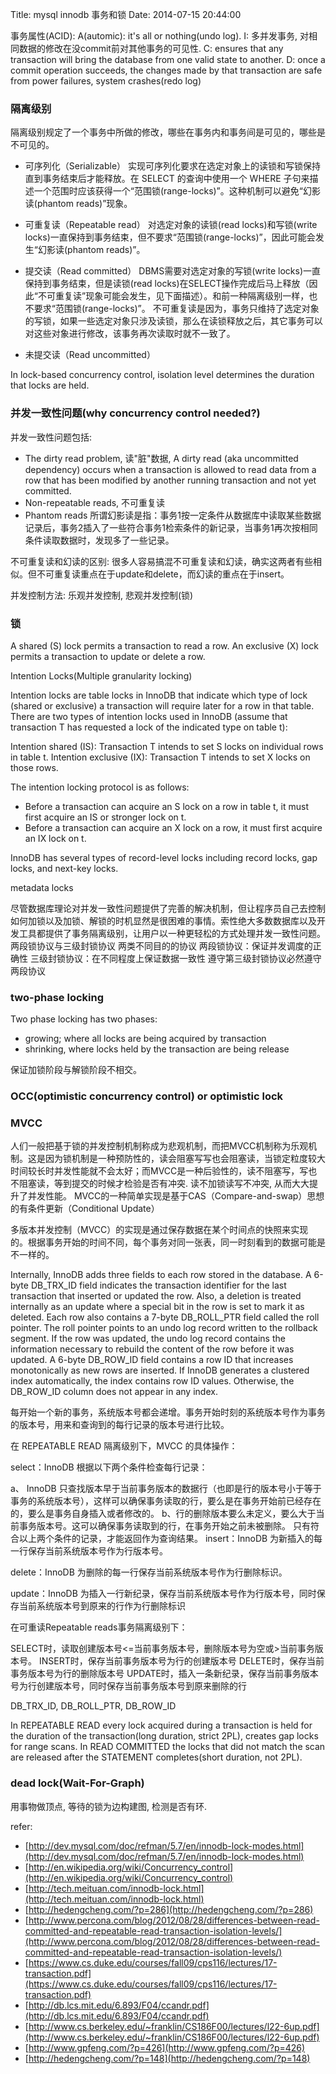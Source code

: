 Title: mysql innodb 事务和锁
Date: 2014-07-15 20:44:00

事务属性(ACID): 
A(automic): it's all or nothing(undo log).
I: 多并发事务, 对相同数据的修改在没commit前对其他事务的可见性.
C: ensures that any transaction will bring the database from one valid state to another.
D: once a commit operation succeeds, the changes made by that transaction are safe from power failures, system crashes(redo log)

### 隔离级别

隔离级别规定了一个事务中所做的修改，哪些在事务内和事务间是可见的，哪些是不可见的。

- 可序列化（Serializable）
实现可序列化要求在选定对象上的读锁和写锁保持直到事务结束后才能释放。在 SELECT 的查询中使用一个 WHERE 子句来描述一个范围时应该获得一个“范围锁(range-locks)”。这种机制可以避免“幻影读(phantom reads)”现象。

- 可重复读（Repeatable read）
对选定对象的读锁(read locks)和写锁(write locks)一直保持到事务结束，但不要求“范围锁(range-locks)”，因此可能会发生“幻影读(phantom reads)”。

- 提交读（Read committed）
DBMS需要对选定对象的写锁(write locks)一直保持到事务结束，但是读锁(read locks)在SELECT操作完成后马上释放（因此“不可重复读”现象可能会发生，见下面描述）。和前一种隔离级别一样，也不要求“范围锁(range-locks)”。 不可重复读是因为，事务只维持了选定对象的写锁，如果一些选定对象只涉及读锁，那么在读锁释放之后，其它事务可以对这些对象进行修改，该事务再次读取时就不一致了。

- 未提交读（Read uncommitted）

In lock-based concurrency control, isolation level determines the duration that locks are held.

### 并发一致性问题(why concurrency control needed?)
并发一致性问题包括:

- The dirty read problem, 读"脏"数据, A dirty read (aka uncommitted dependency) occurs when a transaction is allowed to read data from a row that has been modified by another running transaction and not yet committed.
- Non-repeatable reads, 不可重复读 
- Phantom reads
所谓幻影读是指：事务1按一定条件从数据库中读取某些数据记录后，事务2插入了一些符合事务1检索条件的新记录，当事务1再次按相同条件读取数据时，发现多了一些记录。

不可重复读和幻读的区别: 很多人容易搞混不可重复读和幻读，确实这两者有些相似。但不可重复读重点在于update和delete，而幻读的重点在于insert。

并发控制方法: 乐观并发控制, 悲观并发控制(锁) 

### 锁

A shared (S) lock permits a transaction to read a row.
An exclusive (X) lock permits a transaction to update or delete a row.

Intention Locks(Multiple granularity locking)

Intention locks are table locks in InnoDB that indicate which type of lock (shared or exclusive) a transaction will require later for a row in that table. There are two types of intention locks used in InnoDB (assume that transaction T has requested a lock of the indicated type on table t):

Intention shared (IS): Transaction T intends to set S locks on individual rows in table t.
Intention exclusive (IX): Transaction T intends to set X locks on those rows.

The intention locking protocol is as follows:

- Before a transaction can acquire an S lock on a row in table t, it must first acquire an IS or stronger lock on t.
- Before a transaction can acquire an X lock on a row, it must first acquire an IX lock on t.

InnoDB has several types of record-level locks including record locks, gap locks, and next-key locks. 

metadata locks 

尽管数据库理论对并发一致性问题提供了完善的解决机制，但让程序员自己去控制如何加锁以及加锁、解锁的时机显然是很困难的事情。索性绝大多数数据库以及开发工具都提供了事务隔离级别，让用户以一种更轻松的方式处理并发一致性问题。
两段锁协议与三级封锁协议
两类不同目的的协议
两段锁协议：保证并发调度的正确性
三级封锁协议：在不同程度上保证数据一致性
遵守第三级封锁协议必然遵守两段协议

### two-phase locking 

Two phase locking has two phases:

- growing; where all locks are being acquired by transaction
- shrinking, where locks held by the transaction are being release

保证加锁阶段与解锁阶段不相交。

### OCC(optimistic concurrency control) or optimistic lock

### MVCC
人们一般把基于锁的并发控制机制称成为悲观机制，而把MVCC机制称为乐观机制。这是因为锁机制是一种预防性的，读会阻塞写写也会阻塞读，当锁定粒度较大时间较长时并发性能就不会太好；而MVCC是一种后验性的，读不阻塞写，写也不阻塞读，等到提交的时候才检验是否有冲突. 读不加锁读写不冲突, 从而大大提升了并发性能。 MVCC的一种简单实现是基于CAS（Compare-and-swap）思想的有条件更新（Conditional Update）

多版本并发控制（MVCC）的实现是通过保存数据在某个时间点的快照来实现的。根据事务开始的时间不同，每个事务对同一张表，同一时刻看到的数据可能是不一样的。

Internally, InnoDB adds three fields to each row stored in the database. A 6-byte DB_TRX_ID field indicates the transaction identifier for the last transaction that inserted or updated the row. Also, a deletion is treated internally as an update where a special bit in the row is set to mark it as deleted. Each row also contains a 7-byte DB_ROLL_PTR field called the roll pointer. The roll pointer points to an undo log record written to the rollback segment. If the row was updated, the undo log record contains the information necessary to rebuild the content of the row before it was updated. A 6-byte DB_ROW_ID field contains a row ID that increases monotonically as new rows are inserted. If InnoDB generates a clustered index automatically, the index contains row ID values. Otherwise, the DB_ROW_ID column does not appear in any index.

每开始一个新的事务，系统版本号都会递增。事务开始时刻的系统版本号作为事务的版本号，用来和查询到的每行记录的版本号进行比较。

在 REPEATABLE READ 隔离级别下，MVCC 的具体操作：

select：InnoDB 根据以下两个条件检查每行记录：

a、 InnoDB 只查找版本早于当前事务版本的数据行（也即是行的版本号小于等于事务的系统版本号），这样可以确保事务读取的行，要么是在事务开始前已经存在的，要么是事务自身插入或者修改的。
b、行的删除版本要么未定义，要么大于当前事务版本号。这可以确保事务读取到的行，在事务开始之前未被删除。
只有符合以上两个条件的记录，才能返回作为查询结果。
insert：InnoDB 为新插入的每一行保存当前系统版本号作为行版本号。

delete：InnoDB 为删除的每一行保存当前系统版本号作为行删除标识。

update：InnoDB 为插入一行新纪录，保存当前系统版本号作为行版本号，同时保存当前系统版本号到原来的行作为行删除标识


在可重读Repeatable reads事务隔离级别下：

SELECT时，读取创建版本号<=当前事务版本号，删除版本号为空或>当前事务版本号。
INSERT时，保存当前事务版本号为行的创建版本号
DELETE时，保存当前事务版本号为行的删除版本号
UPDATE时，插入一条新纪录，保存当前事务版本号为行创建版本号，同时保存当前事务版本号到原来删除的行

DB_TRX_ID, DB_ROLL_PTR, DB_ROW_ID

In REPEATABLE READ every lock acquired during a transaction is held for the duration of the transaction(long duration, strict 2PL), creates gap locks for range scans.
In READ COMMITTED the locks that did not match the scan are released after the STATEMENT completes(short duration, not 2PL).

### dead lock(Wait-For-Graph)

用事物做顶点, 等待的锁为边构建图, 检测是否有环.

refer:

- [http://dev.mysql.com/doc/refman/5.7/en/innodb-lock-modes.html](http://dev.mysql.com/doc/refman/5.7/en/innodb-lock-modes.html)
- [http://en.wikipedia.org/wiki/Concurrency_control](http://en.wikipedia.org/wiki/Concurrency_control)
- [http://tech.meituan.com/innodb-lock.html](http://tech.meituan.com/innodb-lock.html)
- [http://hedengcheng.com/?p=286](http://hedengcheng.com/?p=286)
- [http://www.percona.com/blog/2012/08/28/differences-between-read-committed-and-repeatable-read-transaction-isolation-levels/](http://www.percona.com/blog/2012/08/28/differences-between-read-committed-and-repeatable-read-transaction-isolation-levels/)
- [https://www.cs.duke.edu/courses/fall09/cps116/lectures/17-transaction.pdf](https://www.cs.duke.edu/courses/fall09/cps116/lectures/17-transaction.pdf)
- [http://db.lcs.mit.edu/6.893/F04/ccandr.pdf](http://db.lcs.mit.edu/6.893/F04/ccandr.pdf)
- [http://www.cs.berkeley.edu/~franklin/CS186F00/lectures/l22-6up.pdf](http://www.cs.berkeley.edu/~franklin/CS186F00/lectures/l22-6up.pdf)
- [http://www.gpfeng.com/?p=426](http://www.gpfeng.com/?p=426)
- [http://hedengcheng.com/?p=148](http://hedengcheng.com/?p=148)
